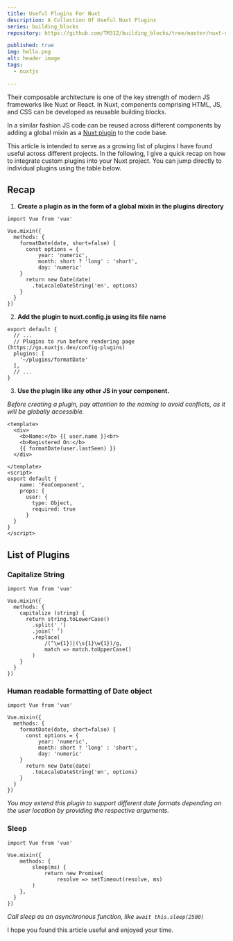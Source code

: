 ```yaml
---
title: Useful Plugins For Nuxt
description: A Collection Of Useful Nuxt Plugins
series: building_blocks
repository: https://github.com/TM312/building_blocks/tree/master/nuxt-useful-plugins

published: true
img: hello.png
alt: header image
tags:
  - nuxtjs

---
```




Their composable architecture is one of the key strength of modern JS frameworks like Nuxt or React. In Nuxt, components comprising HTML, JS, and CSS can be developed as reusable building blocks.

In a similar fashion JS code can be reused across different components by adding a global mixin as a <a class="font-bold text-purple-600" href="https://nuxtjs.org/docs/2.x/directory-structure/plugins/" target="_blank">Nuxt plugin</a> to the code base.

This article is intended to serve as a growing list of plugins I have found useful across different projects. In the following, I give a quick recap on how to integrate custom plugins into your Nuxt project. You can jump directly to individual plugins using the table below.


## Recap

1. __Create a plugin as in the form of a global mixin in the plugins directory__

```js[formatDate.js]
import Vue from 'vue'

Vue.mixin({
  methods: {
    formatDate(date, short=false) {
      const options = {
          year: 'numeric',
          month: short ? 'long' : 'short',
          day: 'numeric'
    }
      return new Date(date)
        .toLocaleDateString('en', options)
    }
  }
})
```

2. __Add the plugin to nuxt.config.js using its file name__

```js[nuxt.config.js]
export default {
  // ...
  // Plugins to run before rendering page (https://go.nuxtjs.dev/config-plugins)
  plugins: [
    '~/plugins/formatDate'
  ],
  // ...
}
```

3. __Use the plugin like any other JS in your component.__

*Before creating a plugin, pay attention to the naming to avoid conflicts, as it will be globally accessible.*

```vue{4}[FooComponent.vue]
<template>
  <div>
    <b>Name:</b> {{ user.name }}<br>
    <b>Registered On:</b>
    {{ formatDate(user.lastSeen) }}
  </div>

</template>
<script>
export default {
    name: 'FooComponent',
    props: {
      user: {
        type: Object,
        required: true
      }
  }
}
</script>
```


## List of Plugins


### Capitalize String

```js[capitalize.js]
import Vue from 'vue'

Vue.mixin({
  methods: {
    capitalize (string) {
      return string.toLowerCase()
        .split('_')
        .join(' ')
        .replace(
            /(^\w{1})|(\s{1}\w{1})/g,
            match => match.toUpperCase()
        )
    }
  }
})
```

### Human readable formatting of Date object

```js[formatDate.js]
import Vue from 'vue'

Vue.mixin({
  methods: {
    formatDate(date, short=false) {
      const options = {
          year: 'numeric',
          month: short ? 'long' : 'short',
          day: 'numeric'
    }
      return new Date(date)
        .toLocaleDateString('en', options)
    }
  }
})
```
*You may extend this plugin to support different date formats depending on the user location by providing the respective arguments.*


### Sleep

```js[sleep.js]
import Vue from 'vue'

Vue.mixin({
    methods: {
        sleep(ms) {
            return new Promise(
                resolve => setTimeout(resolve, ms)
        )
    },
  }
})
```
*Call sleep as an asynchronous function, like `await this.sleep(2500)`*



I hope you found this article useful and enjoyed your time.
